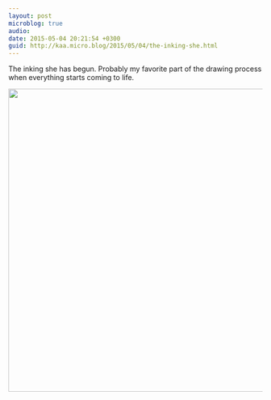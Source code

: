 ```yaml
---
layout: post
microblog: true
audio: 
date: 2015-05-04 20:21:54 +0300
guid: http://kaa.micro.blog/2015/05/04/the-inking-she.html
---
```

The inking she has begun. Probably my favorite part of the drawing process when everything starts coming to life.

<img src="https://micro.kaa.bz/uploads/2018/46dd048b84.jpg" width="600" height="600" />
